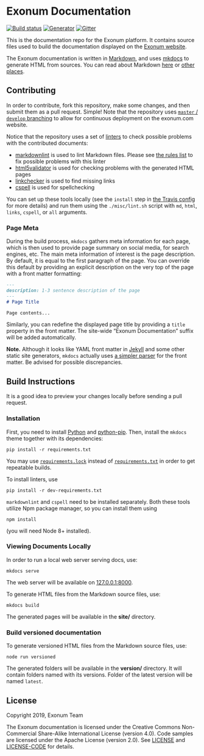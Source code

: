 # Exonum Documentation

[![Build status][travis-image]][travis-url]
[![Generator][generator-image]][generator-url]
[![Gitter][gitter-image]][gitter-url]

[travis-image]: https://img.shields.io/travis/exonum/exonum-doc.svg?style=flat-square
[travis-url]: https://travis-ci.org/exonum/exonum-doc
[generator-image]: https://img.shields.io/badge/generator-mkdocs-blue.svg?style=flat-square
[generator-url]: http://www.mkdocs.org/
[gitter-image]: https://img.shields.io/gitter/room/exonum/exonum-doc.svg?style=flat-square
[gitter-url]: https://gitter.im/exonum/exonum-doc

This is the documentation repo for the Exonum platform. It contains source files
used to build the documentation displayed on the [Exonum
website](https://exonum.com/doc/).

The Exonum documentation is written in [Markdown](https://en.wikipedia.org/wiki/Markdown),
and uses [mkdocs](http://www.mkdocs.org/) to generate HTML from sources.
You can read about Markdown [here](https://guides.github.com/features/mastering-markdown/)
or [other](https://github.com/adam-p/markdown-here/wiki/Markdown-Cheatsheet)
[places](http://www.mkdocs.org/user-guide/writing-your-docs/).

## Contributing

In order to contribute, fork this repository, make some changes, and then submit
them as a pull request. Simple! Note that the repository uses
[`master` / `develop` branching][git-branching] to allow for continuous deployment
on the exonum.com website.

Notice that the repository uses a set of [linters][wiki:lint] to check possible
problems with the contributed documents:

- [markdownlint][mdl] is used to lint Markdown files. Please see
  [the rules list][mdl-rules] to fix possible problems with this linter
- [html5validator][html5validator] is used for checking problems with the
  generated HTML pages
- [linkchecker][linkchecker] is used to find missing links
- [cspell][cspell] is used for spellchecking

You can set up these tools locally (see the `install` step in [the Travis config](.travis.yml)
for more details) and run them using the `./misc/lint.sh` script with `md`, `html`,
`links`, `cspell`, or `all` arguments.

### Page Meta

During the build process, `mkdocs` gathers meta information for each page, which
is then used to provide page summary on social media, for search engines, etc.
The main meta information of interest is the page description. By default,
it is equal to the first paragraph of the page. You can override this default
by providing an explicit description on the very top of the page
with a front matter formatting:

```markdown
---
description: 1-3 sentence description of the page
---
# Page Title

Page contents...
```

Similarly, you can redefine the displayed page title by providing a `title` property
in the front matter. The site-wide “Exonum Documentation” suffix will be added
automatically.

**Note.** Although it looks like YAML front matter in [Jekyll][jekyll]
and some other static site generators, `mkdocs` actually uses [a simpler parser][mkdocs-meta]
for the front matter. Be advised for possible discrepancies.

## Build Instructions

It is a good idea to preview your changes locally before sending a pull request.

### Installation

First, you need to install [Python](http://python.org/) and [python-pip](https://pip.readthedocs.io/en/stable/installing/).
Then, install the `mkdocs` theme together with its dependencies:

```
pip install -r requirements.txt
```

You may use [`requirements.lock`](requirements.lock) instead of [`requirements.txt`](requirements.txt)
in order to get repeatable builds.

To install linters, use

```
pip install -r dev-requirements.txt
```

`markdownlint` and `cspell` need to be installed separately. Both these tools
utilize Npm package manager, so you can install them using

```
npm install
```

(you will need Node 8+ installed).

### Viewing Documents Locally

In order to run a local web server serving docs, use:

```
mkdocs serve
```

The web server will be available on [127.0.0.1:8000](http://127.0.0.1:8000/).

To generate HTML files from the Markdown source files, use:

```
mkdocs build
```

The generated pages will be available in the **site/** directory.

### Build versioned documentation

To generate versioned HTML files from the Markdown source files, use:
```
node run versioned
```
The generated folders will be available in the **version/** directory. It will contain folders named with its versions.
Folder of the latest version will be named `latest`.

## License

Copyright 2019, Exonum Team

The Exonum documentation is licensed under the Creative Commons Non-Commercial
Share-Alike International License (version 4.0). Code samples are licensed
under the Apache License (version 2.0).
See [LICENSE](LICENSE) and [LICENSE-CODE](LICENSE-CODE) for details.

[wiki:lint]: https://en.wikipedia.org/wiki/Lint_(software)
[mdl]: https://github.com/DavidAnson/markdownlint
[mdl-rules]: https://github.com/DavidAnson/markdownlint/blob/master/doc/Rules.md
[html5validator]: https://github.com/svenkreiss/html5validator
[linkchecker]: https://github.com/wummel/linkchecker
[mkdocs-meta]: https://pythonhosted.org/Markdown/extensions/meta_data.html
[jekyll]: http://jekyllrb.com/
[git-branching]: http://nvie.com/posts/a-successful-git-branching-model/
[cspell]: https://github.com/Jason3S/cspell
